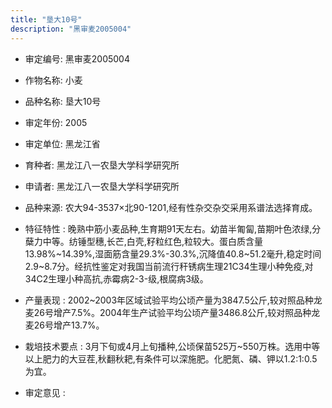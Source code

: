 ```yaml
---
title: "垦大10号"
description: "黑审麦2005004"
---
```

* 审定编号:  黑审麦2005004

*  作物名称:  小麦

*  品种名称:  垦大10号

*  审定年份:  2005

*  审定单位:  黑龙江省

* 育种者:  黑龙江八一农垦大学科学研究所

*  申请者:  黑龙江八一农垦大学科学研究所

*  品种来源:  农大94-3537×北90-1201,经有性杂交杂交采用系谱法选择育成。

*  特征特性 : 
晚熟中筋小麦品种,生育期91天左右。幼苗半匍匐,苗期叶色浓绿,分蘖力中等。纺锤型穗,长芒,白壳,籽粒红色,粒较大。蛋白质含量13.98%~14.39%,湿面筋含量29.3%-30.3%,沉降值40.8~51.2毫升,稳定时间2.9~8.7分。经抗性鉴定对我国当前流行秆锈病生理21C34生理小种免疫,对34C2生理小种高抗,赤霉病2-3-级,根腐病3级。
 
*  产量表现 : 
2002~2003年区域试验平均公顷产量为3847.5公斤,较对照品种龙麦26号增产7.5%。2004年生产试验平均公顷产量3486.8公斤,较对照品种龙麦26号增产13.7%。

*  栽培技术要点 : 
3月下旬或4月上旬播种,公顷保苗525万~550万株。选用中等以上肥力的大豆茬,秋翻秋耙,有条件可以深施肥。化肥氮、磷、钾以1.2:1:0.5为宜。

*  审定意见 : 

